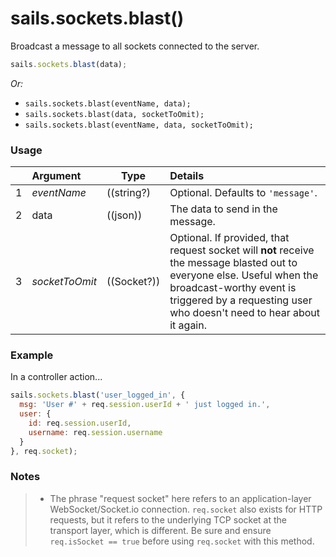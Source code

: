 # sails.sockets.blast()

Broadcast a message to all sockets connected to the server.

```javascript
sails.sockets.blast(data);
```

_Or:_
+ `sails.sockets.blast(eventName, data);`
+ `sails.sockets.blast(data, socketToOmit);`
+ `sails.sockets.blast(eventName, data, socketToOmit);`



### Usage

|   |          Argument           | Type                | Details                                                           |
|---| :-------------------------- | ------------------- |:----------------------------------------------------------------- |
| 1 |        _eventName_          | ((string?)          | Optional. Defaults to `'message'`.
| 2 |        data                 | ((json))            | The data to send in the message.
| 3 |        _socketToOmit_       | ((Socket?))         | Optional. If provided, that request socket will **not** receive the message blasted out to everyone else.  Useful when the broadcast-worthy event is triggered by a requesting user who doesn't need to hear about it again.




### Example

In a controller action...

```javascript
sails.sockets.blast('user_logged_in', {
  msg: 'User #' + req.session.userId + ' just logged in.',
  user: {
    id: req.session.userId,
    username: req.session.username
  }
}, req.socket);
```

### Notes
> + The phrase "request socket" here refers to an application-layer WebSocket/Socket.io connection.  `req.socket` also exists for HTTP requests, but it refers to the underlying TCP socket at the transport layer, which is different.  Be sure and ensure `req.isSocket == true` before using `req.socket` with this method.


<docmeta name="displayName" value="sails.sockets.blast()">

